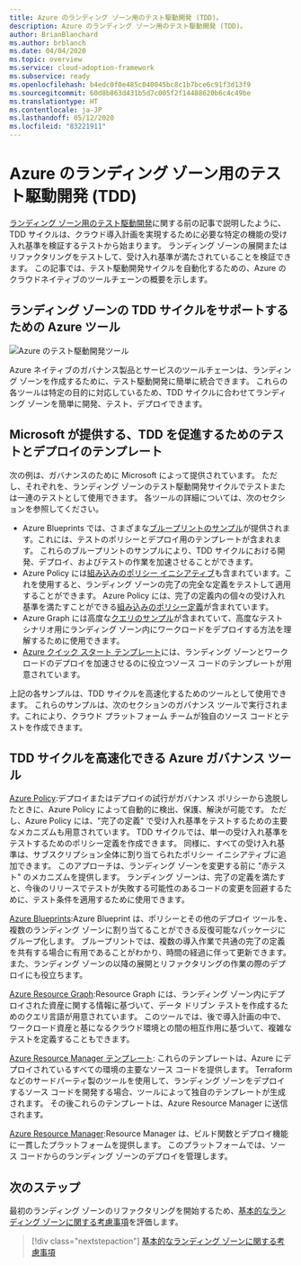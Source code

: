 ```yaml
---
title: Azure のランディング ゾーン用のテスト駆動開発 (TDD)。
description: Azure のランディング ゾーン用のテスト駆動開発 (TDD)。
author: BrianBlanchard
ms.author: brblanch
ms.date: 04/04/2020
ms.topic: overview
ms.service: cloud-adoption-framework
ms.subservice: ready
ms.openlocfilehash: b4edc0f0e485c040045bc8c1b7bce6c91f3d13f9
ms.sourcegitcommit: 60d8b863d431b5d7c005f2f14488620b6c4c49be
ms.translationtype: HT
ms.contentlocale: ja-JP
ms.lasthandoff: 05/12/2020
ms.locfileid: "83221911"
---
```

# <a name="test-driven-development-tdd-for-landing-zones-in-azure"></a>Azure のランディング ゾーン用のテスト駆動開発 (TDD)

[ランディング ゾーン用のテスト駆動開発](./test-driven-development.md)に関する前の記事で説明したように、TDD サイクルは、クラウド導入計画を実現するために必要な特定の機能の受け入れ基準を検証するテストから始まります。 ランディング ゾーンの展開またはリファクタリングをテストして、受け入れ基準が満たされていることを検証できます。 この記事では、テスト駆動開発サイクルを自動化するための、Azure のクラウドネイティブのツールチェーンの概要を示します。

## <a name="azure-tools-to-support-landing-zone-tdd-cycles"></a>ランディング ゾーンの TDD サイクルをサポートするための Azure ツール

![Azure のテスト駆動開発ツール](../../_images/ready/azure-tdd-tools.png)

Azure ネイティブのガバナンス製品とサービスのツールチェーンは、ランディング ゾーンを作成するために、テスト駆動開発に簡単に統合できます。 これらの各ツールは特定の目的に対応しているため、TDD サイクルに合わせてランディング ゾーンを簡単に開発、テスト、デプロイできます。

## <a name="microsoft-provided-test-and-deployment-templates-to-accelerate-tdd"></a>Microsoft が提供する、TDD を促進するためのテストとデプロイのテンプレート

次の例は、ガバナンスのために Microsoft によって提供されています。 ただし、それぞれを、ランディング ゾーンのテスト駆動開発サイクルでテストまたは一連のテストとして使用できます。 各ツールの詳細については、次のセクションを参照してください。

- Azure Blueprints では、さまざまな[ブループリントのサンプル](https://docs.microsoft.com/azure/governance/blueprints/samples)が提供されます。これには、テストのポリシーとデプロイ用のテンプレートが含まれます。 これらのブループリントのサンプルにより、TDD サイクルにおける開発、デプロイ、およびテストの作業を加速させることができます。
- Azure Policy には[組み込みのポリシー イニシアティブ](https://docs.microsoft.com/azure/governance/policy/samples/built-in-initiatives)も含まれています。これを使用すると、ランディング ゾーンの完了の完全な定義をテストして適用することができます。 Azure Policy には、完了の定義内の個々の受け入れ基準を満たすことができる[組み込みのポリシー定義](https://docs.microsoft.com/azure/governance/policy/samples/built-in-policies)が含まれています。
- Azure Graph には高度な[クエリのサンプル](https://docs.microsoft.com/azure/governance/resource-graph/samples/advanced)が含まれていて、高度なテスト シナリオ用にランディング ゾーン内にワークロードをデプロイする方法を理解するために使用できます。
- [Azure クイック スタート テンプレート](https://azure.microsoft.com/resources/templates)には、ランディング ゾーンとワークロードのデプロイを加速させるのに役立つソース コードのテンプレートが用意されています。

上記の各サンプルは、TDD サイクルを高速化するためのツールとして使用できます。 これらのサンプルは、次のセクションのガバナンス ツールで実行されます。これにより、クラウド プラットフォーム チームが独自のソース コードとテストを作成できます。

## <a name="azure-governance-tools-that-can-accelerate-tdd-cycles"></a>TDD サイクルを高速化できる Azure ガバナンス ツール

[Azure Policy](https://docs.microsoft.com/azure/governance/policy):デプロイまたはデプロイの試行がガバナンス ポリシーから逸脱したときに、Azure Policy によって自動的に検出、保護、解決が可能です。 ただし、Azure Policy には、"完了の定義" で受け入れ基準をテストするための主要なメカニズムも用意されています。 TDD サイクルでは、単一の受け入れ基準をテストするためのポリシー定義を作成できます。 同様に、すべての受け入れ基準は、サブスクリプション全体に割り当てられたポリシー イニシアティブに追加できます。 このアプローチは、ランディング ゾーンを変更する前に "赤テスト" のメカニズムを提供します。 ランディング ゾーンは、完了の定義を満たすと、今後のリリースでテストが失敗する可能性のあるコードの変更を回避するために、テスト条件を適用するために使用できます。

[Azure Blueprints](https://docs.microsoft.com/azure/governance/blueprints):Azure Blueprint は、ポリシーとその他のデプロイ ツールを、複数のランディング ゾーンに割り当てることができる反復可能なパッケージにグループ化します。 ブループリントでは、複数の導入作業で共通の完了の定義を共有する場合に有用であることがわかり、時間の経過に伴って更新できます。 また、ランディング ゾーンの以降の展開とリファクタリングの作業の際のデプロイにも役立ちます。

[Azure Resource Graph](https://docs.microsoft.com/azure/governance/resource-graph):Resource Graph には、ランディング ゾーン内にデプロイされた資産に関する情報に基づいて、データ ドリブン テストを作成するためのクエリ言語が用意されています。 このツールでは、後で導入計画の中で、ワークロード資産と基になるクラウド環境との間の相互作用に基づいて、複雑なテストを定義することもできます。

[Azure Resource Manager テンプレート](https://docs.microsoft.com/azure/azure-resource-manager/templates/overview): これらのテンプレートは、Azure にデプロイされているすべての環境の主要なソース コードを提供します。 Terraform などのサードパーティ製のツールを使用して、ランディング ゾーンをデプロイするソース コードを開発する場合、ツールによって独自のテンプレートが生成されます。 その後これらのテンプレートは、Azure Resource Manager に送信されます。

[Azure Resource Manager](https://docs.microsoft.com/azure/azure-resource-manager/management/overview):Resource Manager は、ビルド関数とデプロイ機能に一貫したプラットフォームを提供します。 このプラットフォームでは、ソース コードからのランディング ゾーンのデプロイを管理します。

## <a name="next-steps"></a>次のステップ

最初のランディング ゾーンのリファクタリングを開始するため、[基本的なランディング ゾーンに関する考慮事項](./basic-considerations.md)を評価します。

> [!div class="nextstepaction"]
> [基本的なランディング ゾーンに関する考慮事項](./basic-considerations.md)
